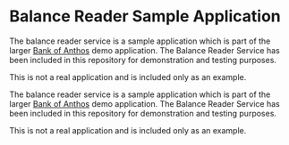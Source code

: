# Balance Reader Sample Application

The balance reader service is a sample application which is part of the larger [Bank of Anthos](https://github.com/GoogleCloudPlatform/bank-of-anthos) demo application. The Balance Reader Service has been included in this repository for demonstration and testing purposes.

This is not a real application and is included only as an example.

The balance reader service is a sample application which is part of the larger [Bank of Anthos](https://github.com/GoogleCloudPlatform/bank-of-anthos) demo application. The Balance Reader Service has been included in this repository for demonstration and testing purposes.

This is not a real application and is included only as an example.